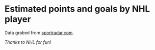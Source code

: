 # Estimated points and goals by NHL player

Data grabed from [sportradar.com](https://developer.sportradar.com/docs/read/hockey/NHL_v7).

*Thanks to NHL for fun!*